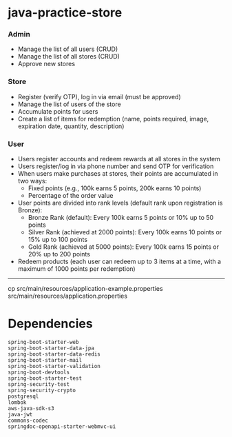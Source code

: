 # java-practice-store

### Admin

- Manage the list of all users (CRUD)
- Manage the list of all stores (CRUD)
- Approve new stores

### Store

- Register (verify OTP), log in via email (must be approved)
- Manage the list of users of the store
- Accumulate points for users
- Create a list of items for redemption (name, points required, image, expiration date, quantity, description)

### User

- Users register accounts and redeem rewards at all stores in the system
- Users register/log in via phone number and send OTP for verification
- When users make purchases at stores, their points are accumulated in two ways:
  - Fixed points (e.g., 100k earns 5 points, 200k earns 10 points)
  - Percentage of the order value
- User points are divided into rank levels (default rank upon registration is Bronze):
  - Bronze Rank (default): Every 100k earns 5 points or 10% up to 50 points
  - Silver Rank (achieved at 2000 points): Every 100k earns 10 points or 15% up to 100 points
  - Gold Rank (achieved at 5000 points): Every 100k earns 15 points or 20% up to 200 points
- Redeem products (each user can redeem up to 3 items at a time, with a maximum of 1000 points per redemption)

---

cp src/main/resources/application-example.properties src/main/resources/application.properties

# Dependencies

`spring-boot-starter-web`  
`spring-boot-starter-data-jpa`  
`spring-boot-starter-data-redis`  
`spring-boot-starter-mail`  
`spring-boot-starter-validation`  
`spring-boot-devtools`  
`spring-boot-starter-test`  
`spring-security-test`  
`spring-security-crypto`  
`postgresql`  
`lombok`  
`aws-java-sdk-s3`  
`java-jwt`  
`commons-codec`  
`springdoc-openapi-starter-webmvc-ui`
